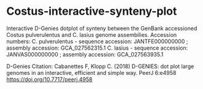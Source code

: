 # Costus-interactive-synteny-plot
Interactive D-Genies dotplot of synteny between the GenBank accessioned Costus pulverulentus and C. lasius genome assembilies. 
Accession numbers:
C. pulverulentus - sequence accession: JANTFE000000000 ; assembly accession: GCA_027562315.1
C. lasius - sequence accession: JANVAS000000000 ; assembly accession: GCA_027563935.1

D-Genies Citation:
Cabanettes F, Klopp C. (2018) D-GENIES: dot plot large genomes in an interactive, efficient and simple way. PeerJ 6:e4958 https://doi.org/10.7717/peerj.4958
